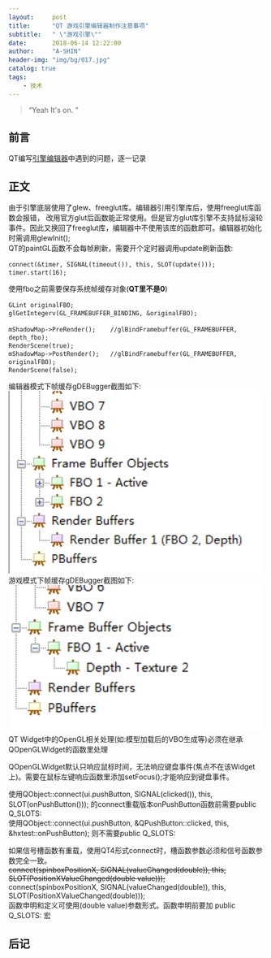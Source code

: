 ```yaml
---
layout:     post
title:      "QT 游戏引擎编辑器制作注意事项"
subtitle:   " \"游戏引擎\""
date:       2018-06-14 12:22:00
author:     "A-SHIN"
header-img: "img/bg/017.jpg"
catalog: true
tags:
    - 技术
---
```


> “Yeah It's on. ”

## 前言
QT编写[引擎编辑器](https://github.com/huangx916/HXEngine)中遇到的问题，逐一记录
## 正文  
由于引擎底层使用了glew、freeglut库。编辑器引用引擎库后，使用freeglut库函数会报错，
改用官方glut后函数能正常使用。但是官方glut库引擎不支持鼠标滚轮事件。因此又换回了freeglut库，编辑器中不使用该库的函数即可。编辑器初始化时需调用glewInit();  
QT的paintGL函数不会每帧刷新，需要开个定时器调用update刷新函数:
```
connect(&timer, SIGNAL(timeout()), this, SLOT(update()));
timer.start(16);
```
使用fbo之前需要保存系统帧缓存对象(**QT里不是0**)
```
GLint originalFBO;
glGetIntegerv(GL_FRAMEBUFFER_BINDING, &originalFBO);

mShadowMap->PreRender();	//glBindFramebuffer(GL_FRAMEBUFFER, depth_fbo);
RenderScene(true);
mShadowMap->PostRender();	//glBindFramebuffer(GL_FRAMEBUFFER, originalFBO);
RenderScene(false);
```
编辑器模式下帧缓存gDEBugger截图如下:
<img class="shadow" src="/img/in-post/qtEditor/1.png" width="600"> 
游戏模式下帧缓存gDEBugger截图如下:
<img class="shadow" src="/img/in-post/qtEditor/2.png" width="600">  
QT Widget中的OpenGL相关处理(如:模型加载后的VBO生成等)必须在继承QOpenGLWidget的函数里处理  

QOpenGLWidget默认只响应鼠标时间，无法响应键盘事件(焦点不在该Widget上)。需要在鼠标左键响应函数里添加setFocus();才能响应到键盘事件。  

使用QObject::connect(ui.pushButton, SIGNAL(clicked()), this, SLOT(onPushButton())); 的connect重载版本onPushButton函数前需要public Q_SLOTS:  
使用QObject::connect(ui.pushButton, &QPushButton::clicked, this, &hxtest::onPushButton); 则不需要public Q_SLOTS:  

如果信号槽函数有重载，使用QT4形式connect时，槽函数参数必须和信号函数参数完全一致。  
~~connect(spinboxPositionX, SIGNAL(valueChanged(double)), this, SLOT(PositionXValueChanged(double value)));~~  
connect(spinboxPositionX, SIGNAL(valueChanged(double)), this, SLOT(PositionXValueChanged(double)));  
函数申明和定义可使用(double value)参数形式。函数申明前要加 public Q_SLOTS: 宏  

## 后记


